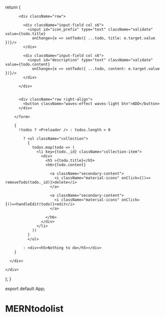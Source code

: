  return (
    <div className="container">
      <div className="row">
        <form className="col s12" onSubmit={onSubmitHandler}>

          <div className="row">

            <div className="input-field col s6">
              <input id="icon_prefix" type="text" className="validate" value={todo.title}
                onChange={e => setTodo({ ...todo, title: e.target.value })}/>
            </div>

            <div className="input-field col s6">
              <input id="description" type="text" className="validate" value={todo.content}
                onChange={e => setTodo({ ...todo, content: e.target.value })}/>
            </div>

          </div>


          <div className="row right-align">
            <button className="waves-effect waves-light btn">ADD</button>
          </div>

        </form>

        {
          !todos ? <Preloader /> : todos.length > 0 
          
            ? <ul className="collection">
              {
                todos.map(todo => (
                  <li key={todo._id} className="collection-item">
                    <div>
                      <h5 >{todo.title}</h5>
                      <h6>{todo.content}

                        <a className="secondary-content">
                          <i className="material-icons" onClick={()=> removeTodo(todo._id)}>delete</i>
                        </a>

                        <a className="secondary-content">
                          <i className="material-icons" onClick={()=>handleEdit(todo)}>edit</i>
                        </a>

                      </h6> 
                    </div>
                  </li>
                ))
              }  
              </ul>

            : <div><h5>Nothing to do</h5></div>
        }

      </div>

    </div>


  );
}

export default App;
# MERNtodolist
